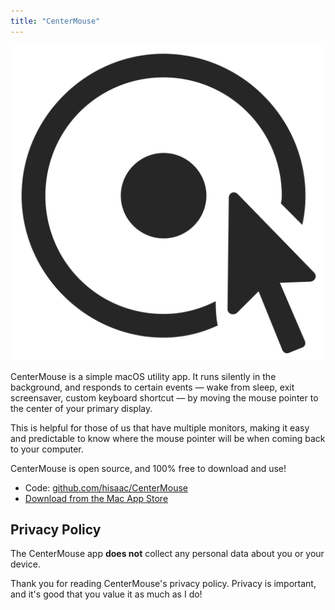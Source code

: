 ```yaml
---
title: "CenterMouse"
---
```


![CenterMouse's app icon](assets/centermouse-app-icon.png)

CenterMouse is a simple macOS utility app. It runs silently in the background, and responds to certain events — wake from sleep, exit screensaver, custom keyboard shortcut — by moving the mouse pointer to the center of your primary display.

This is helpful for those of us that have multiple monitors, making it easy and predictable to know where the mouse pointer will be when coming back to your computer.

CenterMouse is open source, and 100% free to download and use!

- Code: [github.com/hisaac/CenterMouse](https://github.com/hisaac/CenterMouse)
- [Download from the Mac App Store](https://apps.apple.com/app/centermouse/id6444685140)

## Privacy Policy

The CenterMouse app **does not** collect any personal data about you or your device.

Thank you for reading CenterMouse's privacy policy. Privacy is important, and it's good that you value it as much as I do!
